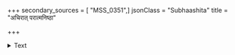 +++
secondary_sources = [ "MSS_0351",]
jsonClass = "Subhaashita"
title = "अचिरात् परात्मनिष्ठा"

+++

<details><summary>Text</summary>

अचिरात् परात्मनिष्ठा भवति यतस्तत्क्रियेत चतुरेण क्लेशेन् कामदमनं धिगेकदारञ्जयन्तमात्मानम्॥
</details>
